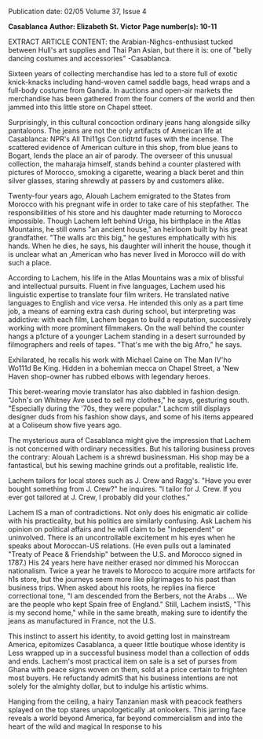 Publication date: 02/05
Volume 37, Issue 4

**Casablanca**
**Author: Elizabeth St. Victor**
**Page number(s): 10-11**

EXTRACT ARTICLE CONTENT:
the Arabian-Nighcs-enthusiast tucked between 
Hull's art supplies and Thai Pan Asian, but 
there it is: one of "belly dancing costumes and 
accessories" -Casablanca. 

Sixteen years of collecting merchandise 
has led to a store full of exotic knick-knacks 
including hand-woven camel saddle bags, 
head wraps and a full-body costume from 
Gandia. In auctions and open-air markets the 
merchandise has been gathered from the four 
comers of the world and then jammed into 
this little store on Chapel stteet. 

Surprisingly, in this cultural concoction 
ordinary jeans hang alongside silky pantaloons. 
The jeans are not the only artifacts of 
American life at Casablanca: NPR's All Thi11gs 
Con.tidtrtd fuses with the incense. The scattered 
evidence of American culture in this shop, 
from blue jeans to Bogart, lends the place an 
air of parody. The overseer of this unusual 
collection, the maharaja himself, stands behind 
a counter plastered with pictures of Morocco, 
smoking a cigarette, wearing a black beret and 
thin silver glasses, staring shrewdly at passers 
by and customers alike. 

Twenty-four years ago, Alouah Lachem 
emigrated to the States from Morocco with 
his pregnant wife in order to take care of his 
stepfather. The responsibilities of his store 
and his daughter made returning to Morocco 
impossible. Though Lachem left behind Uriga, 
his birthplace in the Atlas Mountains, he still 
owns "an ancient house," an heirloom built by 
his great grandfather. "The walls arc this big," 
he gestures emphatically with his hands. When 
he dies, he says, his daughter will inherit the 
house, though it is unclear what an ,American 
who has never lived in Morocco will do with 
such a place. 

According to Lachem, his life in the Atlas 
Mountains was a mix of blissful and intellectual 
pursuits. Fluent in five languages, Lachem 
used his linguistic expertise to translate four 
film writers. He translated native languages 
to English and vice versa. He intended this 
only as a part time job, a means of earning 
extra cash during school, but interpreting 
was addictive: with each film, Lachem began 
to build a reputation, successively working 
with more prominent filmmakers. On the 
wall behind the counter hangs a p1cture 
of a younger Lachem standing in a desert 
surrounded by filmographers and reels of 
tapes. "That's me with the big Afro," he says. 

Exhilarated, he recalls his work with Michael 
Caine on The Man IV'ho Wo111d Be King. Hidden 
in a bohemian mecca on Chapel Street, a 'New 
Haven shop-owner has rubbed elbows with 
legendary heroes. 

This 
beret-wearing 
movie 
translator 
has also dabbled in fashion design. "John's 
on Whitney Ave used to sell my clothes," he 
says, gesturing south. "Especially during the 
'70s, they were popular." Lachcm still displays 
designer duds from his fashion show days, 
and some of his items appeared at a Coliseum 
show five years ago. 

The mysterious aura of Casablanca might 
give the impression that Lachem 
is not concerned with ordinary 
necessities. But his tailoring business 
proves the contrary: Alouah Lachem is 
a shrewd businessman. His shop may 
be a fantastical, but his sewing machine 
grinds out a profitable, realistic life. 

Lachem tailors for local stores such as J. 
Crew and Ragg's. "Have you ever bought 
something from J. Crew?" he inquires. "I 
tailor for J. Crew. If you ever got tailored 
at J. Crew, l probably did your clothes." 

Lachem IS a man of contradictions. 
Not only does his enigmatic air collide with 
his practicality, but his politics are similarly 
confusing. Ask Lachem his opinion on political 
affairs and he will claim to be "independent" 
or uninvolved. There is an uncontrollable 
excitement m his eyes when he speaks about 
Moroccan-US relations. (He even pulls out 
a laminated "Treaty of Peace & Friendship" 
between the U.S. and Morocco signed 
in 
1787.) His 24 years here have neither erased 
nor dimmed his Moroccan nationalism. Twice 
a year he travels to Morocco to acquire more 
artifacts for h1s store, but the journeys seem 
more like pilgrimages to his past than business 
trips. When asked about his roots, he replies 
ina fierce correctional tone, "I am descended 
from the Berbers, not the Arabs ... We are the 
people who kept Spain free of England." Still, 
Lachem insistS, "This is my second home," 
while in the same breath, making sure to 
identify the jeans as manufactured in France, 
not the U.S. 

This instinct to assert his identity, to avoid 
getting 
lost in mainstream America, 
epitomizes Casablanca, a queer little boutique 
whose identity is Less wrapped up in a successful 
business model than a collection of odds and 
ends. Lachem's most practical item on sale is 
a set of purses from Ghana with peace signs 
woven on them, sold at a price certain to 
frighten most buyers. He refuctandy admitS 
that his business intentions are not solely for 
the almighty dollar, but to indulge his artistic 
whims. 

Hanging from the ceiling, a hairy Tanzanian 
mask with peacock feathers splayed on the 
top stares unapologetically .at onlookers. This 
jarring face reveals a world beyond America, 
far beyond commercialism and into the heart 
of the wild and magical In response to his